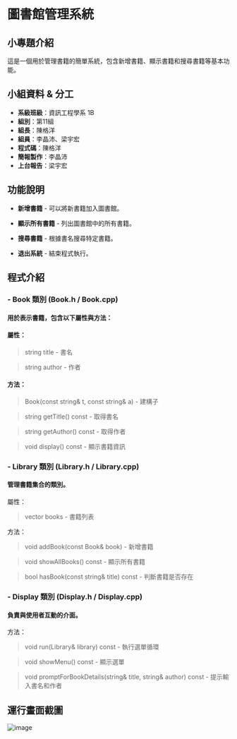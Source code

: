 # 圖書館管理系統

##  小專題介紹
這是一個用於管理書籍的簡單系統，包含新增書籍、顯示書籍和搜尋書籍等基本功能。

## 小組資料 & 分工

- **系級班級**：資訊工程學系 1B  
- **組別**：第11組  
- **組長**：陳格洋  
- **組員**：李晶沛、梁宇宏  
- **程式碼**：陳格洋
- **簡報製作**：李晶沛
- **上台報告**：梁宇宏

##  功能說明

- **新增書籍** - 可以將新書籍加入圖書館。

- **顯示所有書籍** - 列出圖書館中的所有書籍。

- **搜尋書籍** - 根據書名搜尋特定書籍。

- **退出系統** - 結束程式執行。

## 程式介紹
### - **Book 類別 (Book.h / Book.cpp)**
#### 用於表示書籍，包含以下屬性與方法：

#### 屬性：

> string title - 書名

> string author - 作者

#### 方法：

> Book(const string& t, const string& a) - 建構子

> string getTitle() const - 取得書名

> string getAuthor() const - 取得作者

> void display() const - 顯示書籍資訊

### - **Library 類別 (Library.h / Library.cpp)**
#### 管理書籍集合的類別。

屬性：

> vector<Book> books - 書籍列表

方法：

> void addBook(const Book& book) - 新增書籍

> void showAllBooks() const - 顯示所有書籍

> bool hasBook(const string& title) const - 判斷書籍是否存在

### - **Display 類別 (Display.h / Display.cpp)**
#### 負責與使用者互動的介面。

方法：

> void run(Library& library) const - 執行選單循環

> void showMenu() const - 顯示選單

> void promptForBookDetails(string& title, string& author) const - 提示輸入書名和作者


## 運行畫面截圖

![image](https://github.com/Ayak444/OOCSubjecct/edit/main/readme_repository/%E9%81%8B%E8%A1%8C%E7%95%AB%E9%9D%A2.png)
